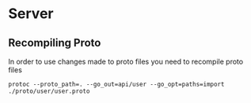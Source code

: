 # Server

## Recompiling Proto

In order to use changes made to proto files you need to recompile proto files

```
protoc --proto_path=. --go_out=api/user --go_opt=paths=import ./proto/user/user.proto 
```